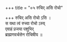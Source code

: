 +++
title = "०५ रुचिर् असि रोचो"

+++
रुचिर् असि रोचो ऽसि ।  
स यथा त्वं रुच्या रोचो ऽस्य्  
एवाहं प्रजया पशुभिर्  
ब्राह्मणवर्चसेन रोचिषीय ॥